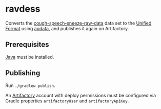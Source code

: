# ravdess

Converts the [cough-speech-sneeze-raw-data] data set to the [Unified Format] using
[audata], and publishes it again on Artifactory.

## Prerequisites

[Java] must be installed.

## Publishing

Run `./gradlew publish`.

An [Artifactory] account with deploy permissions must be configured via Gradle properties `artifactoryUser` and `artifactoryApiKey`.


[cough-speech-sneeze-raw-data]: https://gitlab.audeering.com/data/cough-speech-sneeze-raw-data
[Unified Format]: http://tools.pp.audeering.com/audata/data-format.html
[audata]: https://gitlab.audeering.com/tools/pyaudata
[Artifactory]: http://artifactory.audeering.local/
[Java]: https://sdkman.io/sdks#java

